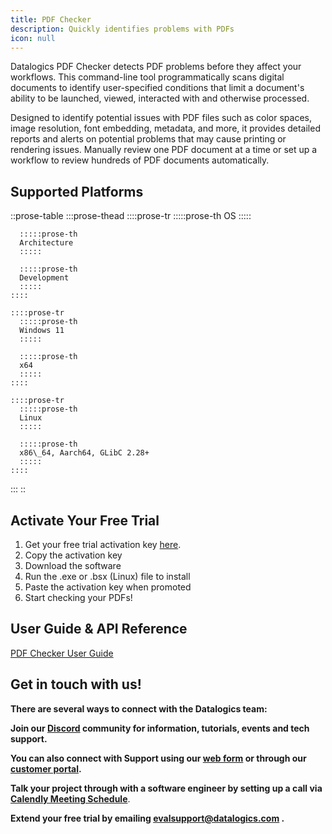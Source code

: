 ```yaml
---
title: PDF Checker
description: Quickly identifies problems with PDFs
icon: null
---
```


Datalogics PDF Checker detects PDF problems before they affect your workflows. This command-line tool programmatically scans digital documents to identify user-specified conditions that limit a document's ability to be launched, viewed, interacted with and otherwise processed.  

Designed to identify potential issues with PDF files such as color spaces, image resolution, font embedding, metadata, and more, it provides detailed reports and alerts on potential problems that may cause printing or rendering issues. Manually review one PDF document at a time or set up a workflow to review hundreds of PDF documents automatically.  

## Supported Platforms

::prose-table
  :::prose-thead
    ::::prose-tr
      :::::prose-th
      OS
      :::::
    
      :::::prose-th
      Architecture
      :::::
    
      :::::prose-th
      Development
      :::::
    ::::
  
    ::::prose-tr
      :::::prose-th
      Windows 11
      :::::
    
      :::::prose-th
      x64
      :::::
    ::::
  
    ::::prose-tr
      :::::prose-th
      Linux
      :::::
    
      :::::prose-th
      x86\_64, Aarch64, GLibC 2.28+
      :::::
    ::::
  :::
::

## Activate Your Free Trial

1. Get your free trial activation key [here](https://www.datalogics.com/repair-pdf-files).
2. Copy the activation key
3. Download the software
4. Run the .exe or .bsx (Linux) file to install
5. Paste the activation key when promoted
6. Start checking your PDFs!

## User Guide & API Reference

[PDF Checker User Guide](https://cdn.builder.io/o/assets%2F239ec180664843638f6cce1510bb5d74%2F1af5224a978041ec8b0bb5fcf708ba42?alt=media\&token=2eb0479b-5afe-47ae-9380-73c764f851a1\&apiKey=239ec180664843638f6cce1510bb5d74)

## **Get in touch with us!**

**There are several ways to connect with the Datalogics team:**

**Join our [Discord](https://discord.com/invite/jNSHcSdRre) community for information, tutorials, events and tech support.**

**You can also connect with Support using our [web form](https://www.datalogics.com/tech-support-pdfs) or through our [customer portal](https://datalogics.my.site.com/portal/login).**

**Talk your project through with a software engineer by setting up a call via [Calendly Meeting Schedule](https://calendly.com/seu-datalogics)**.

**Extend your free trial by emailing <evalsupport@datalogics.com> .**
